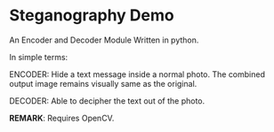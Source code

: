 
# Steganography Demo

An Encoder and Decoder Module Written in python.


In simple terms: 

ENCODER: Hide a text message inside a normal photo. The combined output image remains visually same as the original. 

DECODER: Able to decipher the text out of the photo.



**REMARK**: Requires OpenCV.

